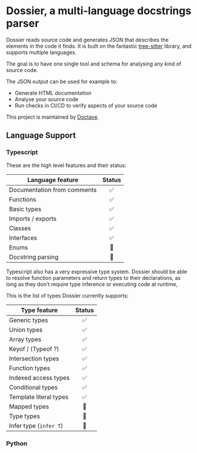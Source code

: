 # Dossier, a multi-language docstrings parser

Dossier reads source code and generates JSON that describes the elements in the code it finds. It is built on the fantastic [tree-sitter](https://tree-sitter.github.io/tree-sitter/) library, and supports multiple languages.

The goal is to have one single tool and schema for analysing any kind of source code.

The JSON output can be used for example to:

- Generate HTML documentation
- Analyse your source code
- Run checks in CI/CD to verify aspects of your source code

This project is maintained by [Doctave](https://www.doctave.com).

## Language Support

### Typescript

These are the high level features and their status:

| Language feature            | Status |
| --------------------------- | :----: |
| Documentation from comments |   ✅   |
| Functions                   |   ✅   |
| Basic types                 |   ✅   |
| Imports / exports           |   ✅   |
| Classes                     |   ✅   |
| Interfaces                  |   ✅   |
| Enums                       |   🚧   |
| Docstring parsing           |   🚧   |

Typescript also has a very expressive type system. Dossier should be able to resolve function parameters and return types to their declarations, as long as they don't require type inference or executing code at runtime,

This is the list of types Dossier currently supports:

| Type feature           | Status |
| ---------------------- | :----: |
| Generic types          |   ✅   |
| Union types            |   ✅   |
| Array types            |   ✅   |
| Keyof / (Typeof ?)     |   ✅   |
| Intersection types     |   ✅   |
| Function types         |   ✅   |
| Indexed access types   |   ✅   |
| Conditional types      |   ✅   |
| Template literal types |   ✅   |
| Mapped types           |   🚧   |
| Type types             |   🚧   |
| Infer type (`infer T`) |   🚧   |

### Python
